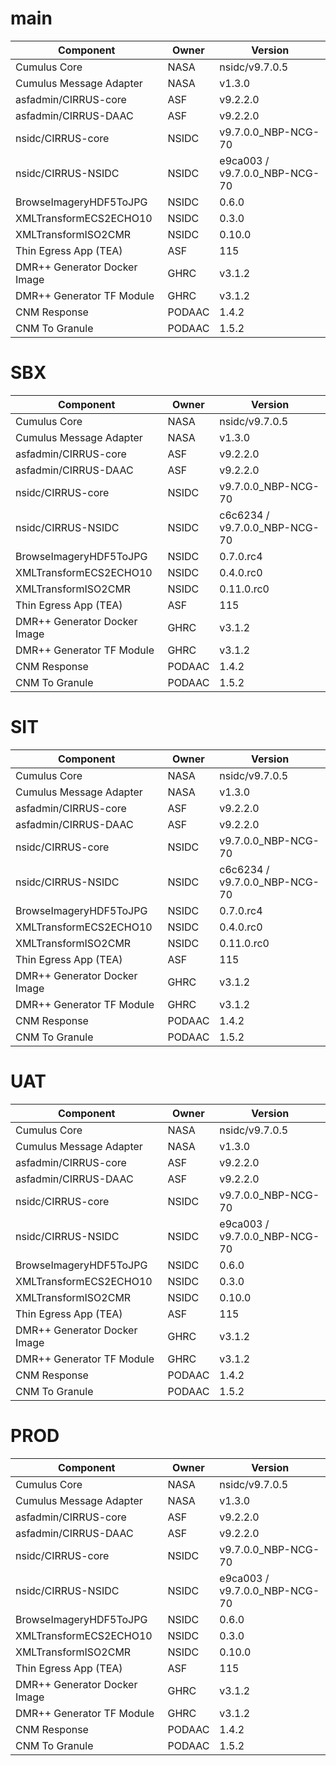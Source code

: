 # main

| Component | Owner | Version |
| -- | -- | -- |
| Cumulus Core | NASA | nsidc/v9.7.0.5 |
| Cumulus Message Adapter | NASA | v1.3.0 |
| asfadmin/CIRRUS-core | ASF | v9.2.2.0 |
| asfadmin/CIRRUS-DAAC | ASF | v9.2.2.0 |
| nsidc/CIRRUS-core | NSIDC | v9.7.0.0_NBP-NCG-70 |
| nsidc/CIRRUS-NSIDC | NSIDC | e9ca003 / v9.7.0.0_NBP-NCG-70 |
| BrowseImageryHDF5ToJPG | NSIDC | 0.6.0 |
| XMLTransformECS2ECHO10 | NSIDC | 0.3.0 |
| XMLTransformISO2CMR | NSIDC | 0.10.0 |
| Thin Egress App (TEA) | ASF | 115 |
| DMR++ Generator Docker Image | GHRC | v3.1.2 |
| DMR++ Generator TF Module | GHRC | v3.1.2 |
| CNM Response | PODAAC | 1.4.2 |
| CNM To Granule | PODAAC | 1.5.2 |

# SBX

| Component | Owner | Version |
| -- | -- | -- |
| Cumulus Core | NASA | nsidc/v9.7.0.5 |
| Cumulus Message Adapter | NASA | v1.3.0 |
| asfadmin/CIRRUS-core | ASF | v9.2.2.0 |
| asfadmin/CIRRUS-DAAC | ASF | v9.2.2.0 |
| nsidc/CIRRUS-core | NSIDC | v9.7.0.0_NBP-NCG-70 |
| nsidc/CIRRUS-NSIDC | NSIDC | c6c6234 / v9.7.0.0_NBP-NCG-70 |
| BrowseImageryHDF5ToJPG | NSIDC | 0.7.0.rc4 |
| XMLTransformECS2ECHO10 | NSIDC | 0.4.0.rc0 |
| XMLTransformISO2CMR | NSIDC | 0.11.0.rc0 |
| Thin Egress App (TEA) | ASF | 115 |
| DMR++ Generator Docker Image | GHRC | v3.1.2 |
| DMR++ Generator TF Module | GHRC | v3.1.2 |
| CNM Response | PODAAC | 1.4.2 |
| CNM To Granule | PODAAC | 1.5.2 |

# SIT

| Component | Owner | Version |
| -- | -- | -- |
| Cumulus Core | NASA | nsidc/v9.7.0.5 |
| Cumulus Message Adapter | NASA | v1.3.0 |
| asfadmin/CIRRUS-core | ASF | v9.2.2.0 |
| asfadmin/CIRRUS-DAAC | ASF | v9.2.2.0 |
| nsidc/CIRRUS-core | NSIDC | v9.7.0.0_NBP-NCG-70 |
| nsidc/CIRRUS-NSIDC | NSIDC | c6c6234 / v9.7.0.0_NBP-NCG-70 |
| BrowseImageryHDF5ToJPG | NSIDC | 0.7.0.rc4 |
| XMLTransformECS2ECHO10 | NSIDC | 0.4.0.rc0 |
| XMLTransformISO2CMR | NSIDC | 0.11.0.rc0 |
| Thin Egress App (TEA) | ASF | 115 |
| DMR++ Generator Docker Image | GHRC | v3.1.2 |
| DMR++ Generator TF Module | GHRC | v3.1.2 |
| CNM Response | PODAAC | 1.4.2 |
| CNM To Granule | PODAAC | 1.5.2 |

# UAT

| Component | Owner | Version |
| -- | -- | -- |
| Cumulus Core | NASA | nsidc/v9.7.0.5 |
| Cumulus Message Adapter | NASA | v1.3.0 |
| asfadmin/CIRRUS-core | ASF | v9.2.2.0 |
| asfadmin/CIRRUS-DAAC | ASF | v9.2.2.0 |
| nsidc/CIRRUS-core | NSIDC | v9.7.0.0_NBP-NCG-70 |
| nsidc/CIRRUS-NSIDC | NSIDC | e9ca003 / v9.7.0.0_NBP-NCG-70 |
| BrowseImageryHDF5ToJPG | NSIDC | 0.6.0 |
| XMLTransformECS2ECHO10 | NSIDC | 0.3.0 |
| XMLTransformISO2CMR | NSIDC | 0.10.0 |
| Thin Egress App (TEA) | ASF | 115 |
| DMR++ Generator Docker Image | GHRC | v3.1.2 |
| DMR++ Generator TF Module | GHRC | v3.1.2 |
| CNM Response | PODAAC | 1.4.2 |
| CNM To Granule | PODAAC | 1.5.2 |

# PROD

| Component | Owner | Version |
| -- | -- | -- |
| Cumulus Core | NASA | nsidc/v9.7.0.5 |
| Cumulus Message Adapter | NASA | v1.3.0 |
| asfadmin/CIRRUS-core | ASF | v9.2.2.0 |
| asfadmin/CIRRUS-DAAC | ASF | v9.2.2.0 |
| nsidc/CIRRUS-core | NSIDC | v9.7.0.0_NBP-NCG-70 |
| nsidc/CIRRUS-NSIDC | NSIDC | e9ca003 / v9.7.0.0_NBP-NCG-70 |
| BrowseImageryHDF5ToJPG | NSIDC | 0.6.0 |
| XMLTransformECS2ECHO10 | NSIDC | 0.3.0 |
| XMLTransformISO2CMR | NSIDC | 0.10.0 |
| Thin Egress App (TEA) | ASF | 115 |
| DMR++ Generator Docker Image | GHRC | v3.1.2 |
| DMR++ Generator TF Module | GHRC | v3.1.2 |
| CNM Response | PODAAC | 1.4.2 |
| CNM To Granule | PODAAC | 1.5.2 |